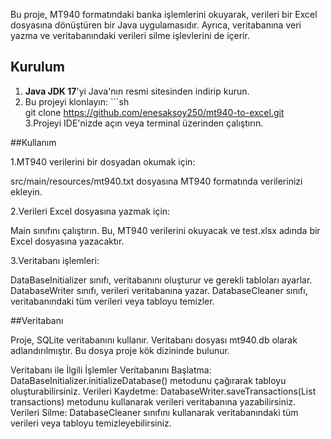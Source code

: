 Bu proje, MT940 formatındaki banka işlemlerini okuyarak, verileri bir Excel dosyasına dönüştüren bir Java uygulamasıdır. Ayrıca, veritabanına veri yazma ve veritabanındaki verileri silme işlevlerini de içerir.


## Kurulum

1. **Java JDK 17**'yi Java'nın resmi sitesinden indirip kurun.
2. Bu projeyi klonlayın:  ```sh                   
   git clone https://github.com/enesaksoy250/mt940-to-excel.git            
3.Projeyi IDE'nizde açın veya terminal üzerinden çalıştırın.

##Kullanım

1.MT940 verilerini bir dosyadan okumak için:

  src/main/resources/mt940.txt dosyasına MT940 formatında verilerinizi ekleyin.

2.Verileri Excel dosyasına yazmak için:

  Main sınıfını çalıştırın. Bu, MT940 verilerini okuyacak ve test.xlsx adında bir Excel dosyasına yazacaktır.

3.Veritabanı işlemleri:

  DataBaseInitializer sınıfı, veritabanını oluşturur ve gerekli tabloları ayarlar.
  DatabaseWriter sınıfı, verileri veritabanına yazar.
  DatabaseCleaner sınıfı, veritabanındaki tüm verileri veya tabloyu temizler.

##Veritabanı

  Proje, SQLite veritabanını kullanır. Veritabanı dosyası mt940.db olarak adlandırılmıştır. Bu dosya proje kök dizininde bulunur.

Veritabanı ile İlgili İşlemler
  Veritabanını Başlatma: DataBaseInitializer.initializeDatabase() metodunu çağırarak tabloyu oluşturabilirsiniz. 
  Verileri Kaydetme: DatabaseWriter.saveTransactions(List<MT940Transaction> transactions) metodunu kullanarak verileri veritabanına yazabilirsiniz.
  Verileri Silme: DatabaseCleaner sınıfını kullanarak veritabanındaki tüm verileri veya tabloyu temizleyebilirsiniz.
